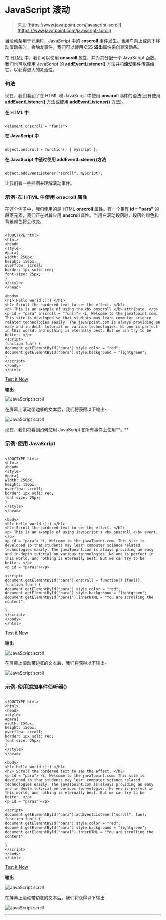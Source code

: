 # JavaScript 滚动

> 原文:[https://www.javatpoint.com/javascript-scroll](https://www.javatpoint.com/javascript-scroll)

当滚动条用于元素时，JavaScript 中的 **onscroll** 事件发生。当用户向上或向下移动滚动条时，会触发事件。我们可以使用 CSS **溢出**属性来创建滚动条。

在 [HTML](https://www.javatpoint.com/html-tutorial) 中，我们可以使用 **onscroll** 属性，并为其分配一个 JavaScript 函数。我们也可以使用 [JavaScript 的 **addEventListener()** 方法](https://www.javatpoint.com/javascript-addeventlistener)并将**滚动**事件传递给它，以获得更大的灵活性。

### 句法

现在，我们看到了在 HTML 和 JavaScript 中使用 **onscroll** 事件的语法(没有使用 **addEventListener()** 方法或使用 **addEventListener()** 方法)。

**在 HTML 中**

```

<element onscroll = "fun()">

```

**在 JavaScript 中**

```

object.onscroll = function() { myScript };

```

**在 JavaScript 中通过使用 addEventListener()方法**

```

object.addEventListener("scroll", myScript);

```

让我们看一些插图来理解滚动事件。

### 示例-在 HTML 中使用 onscroll 属性

在这个例子中，我们使用的是 HTML **onscroll** 属性。有一个带有 **id = "para"** 的段落元素，我们正在对其应用 **onscroll** 属性。当用户滚动段落时，段落的颜色和背景颜色将会改变。

```

<!DOCTYPE html>
<html>
<head>
<style>
#para{
width: 250px;
height: 150px;
overflow: scroll;
border: 1px solid red;
font-size: 25px;
}
</style>
</head>

<body>
<h1> Hello world :):) </h1>
<h2> Scroll the bordered text to see the effect. </h2>
<p> This is an example of using the <b> onscroll </b> attribute. </p>
<p id = "para" onscroll = "fun()"> Hi, Welcome to the javaTpoint.com. This site is developed so that students may learn computer science related technologies easily. The javaTpoint.com is always providing an easy and in-depth tutorial on various technologies. No one is perfect in this world, and nothing is eternally best. But we can try to be better. </p>
<script>
function fun() {
document.getElementById("para").style.color = "red";
document.getElementById("para").style.background = "lightgreen";
}
</script>
</body>
</html>

```

[Test it Now](https://www.javatpoint.com/oprweb/test.jsp?filename=javascript-scroll1)

**输出**

![JavaScript scroll](img/09118e837ab62883858f73e4c179ae75.png)

在屏幕上滚动带边框的文本后，我们将获得以下输出-

![JavaScript scroll](img/de65ea1c6fcc0854f92b588ca7c44389.png)

现在，我们将看到如何使用 JavaScript 在所有事件上使用**。**

### 示例-使用 JavaScript

```

<!DOCTYPE html>
<html>
<head>
<style>
#para{
width: 250px;
height: 150px;
overflow: scroll;
border: 1px solid red;
font-size: 25px;
}
</style>
</head>

<body>
<h1> Hello world :):) </h1>
<h2> Scroll the bordered text to see the effect. </h2>
<p> This is an example of using JavaScript's <b> onscroll </b> event. </p>
<p id = "para"> Hi, Welcome to the javaTpoint.com. This site is developed so that students may learn computer science related technologies easily. The javaTpoint.com is always providing an easy and in-depth tutorial on various technologies. No one is perfect in this world, and nothing is eternally best. But we can try to be better. </p>
<p id = "para1"></p>

<script>
document.getElementById("para").onscroll = function() {fun()};
function fun() {
document.getElementById("para").style.color = "red";
document.getElementById("para").style.background = "lightgreen";
document.getElementById("para1").innerHTML = "You are scrolling the content";

}
</script>
</body>
</html>

```

[Test it Now](https://www.javatpoint.com/oprweb/test.jsp?filename=javascript-scroll2)

**输出**

![JavaScript scroll](img/49852575fcea4e7871941837abc7bade.png)

在屏幕上滚动带边框的文本后，我们将获得以下输出-

![JavaScript scroll](img/39e1e86f71f2072a2f73c1ff8c7427ac.png)

### 示例-使用添加事件侦听器()

```

<!DOCTYPE html>
<html>
<head>
<style>
#para{
width: 250px;
height: 150px;
overflow: scroll;
border: 1px solid red;
font-size: 25px;
}
</style>
</head>

<body>
<h1> Hello world :):) </h1>
<h2> Scroll the bordered text to see the effect. </h2>
<p id = "para"> Hi, Welcome to the javaTpoint.com. This site is developed so that students may learn computer science related technologies easily. The javaTpoint.com is always providing an easy and in-depth tutorial on various technologies. No one is perfect in this world, and nothing is eternally best. But we can try to be better. </p>
<p id = "para1"></p>

<script>
document.getElementById("para").addEventListener("scroll", fun);
function fun() {
document.getElementById("para").style.color = "red";
document.getElementById("para").style.background = "lightgreen";
document.getElementById("para1").innerHTML = "You are scrolling the content";

}
</script>
</body>
</html>

```

[Test it Now](https://www.javatpoint.com/oprweb/test.jsp?filename=javascript-scroll3)

**输出**

![JavaScript scroll](img/42c7a03a0b0bb414a6fd1155aa32be4a.png)

在屏幕上滚动带边框的文本后，我们将获得以下输出-

![JavaScript scroll](img/92df0dd56a0af475efc924b97f943e29.png)

* * *